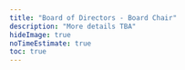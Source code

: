 ```yaml
---
title: "Board of Directors - Board Chair"
description: "More details TBA"
hideImage: true
noTimeEstimate: true
toc: true
---
```

